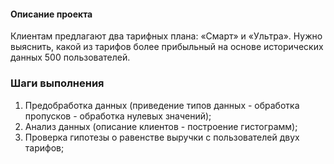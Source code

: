 #### Описание проекта
  Клиентам предлагают два тарифных плана: «Смарт» и «Ультра». Нужно выяснить, какой из тарифов более прибыльный на основе исторических данных 500 пользователей.
  
### Шаги выполнения
1. Предобработка данных (приведение типов данных - обработка пропусков - обработка нулевых значений);
2. Анализ данных (описание клиентов - построение гистограмм);
3. Проверка гипотезы о равенстве выручки с пользователей двух тарифов;


